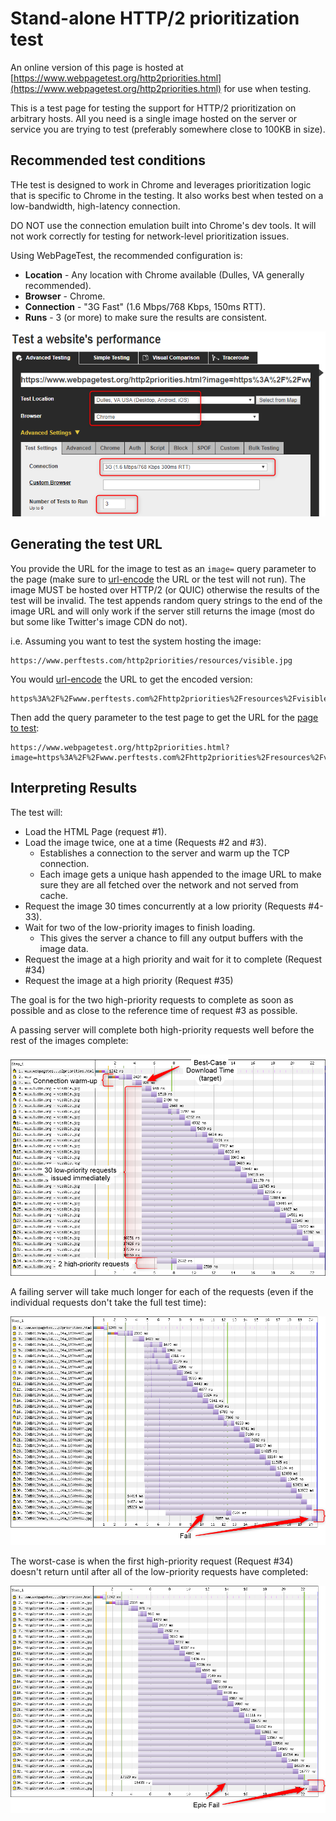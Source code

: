 # Stand-alone HTTP/2 prioritization test

An online version of this page is hosted at [https://www.webpagetest.org/http2priorities.html](https://www.webpagetest.org/http2priorities.html) for use when testing.

This is a test page for testing the support for HTTP/2 prioritization on arbitrary hosts. All you need is a single image hosted on the server or service you are trying to test (preferably somewhere close to 100KB in size).

## Recommended test conditions

THe test is designed to work in Chrome and leverages prioritization logic that is specific to Chrome in the testing. It also works best when tested on a low-bandwidth, high-latency connection.

DO NOT use the connection emulation built into Chrome's dev tools. It will not work correctly for testing for network-level prioritization issues.

Using WebPageTest, the recommended configuration is:

* **Location** - Any location with Chrome available (Dulles, VA generally recommended).
* **Browser** - Chrome.
* **Connection** - "3G Fast" (1.6 Mbps/768 Kbps, 150ms RTT).
* **Runs** - 3 (or more) to make sure the results are consistent.

![Test Options](../docs/stand-alone-options.png)

## Generating the test URL

You provide the URL for the image to test as an ```image=``` query parameter to the page (make sure to [url-encode](https://meyerweb.com/eric/tools/dencoder/) the URL or the test will not run). The image MUST be hosted over HTTP/2 (or QUIC) otherwise the results of the test will be invalid. The test appends random query strings to the end of the image URL and will only work if the server still returns the image (most do but some like Twitter's image CDN do not).

i.e. Assuming you want to test the system hosting the image:

```text
https://www.perftests.com/http2priorities/resources/visible.jpg
```

You would [url-encode](https://meyerweb.com/eric/tools/dencoder/) the URL to get the encoded version:

```text
https%3A%2F%2Fwww.perftests.com%2Fhttp2priorities%2Fresources%2Fvisible.jpg
```

Then add the query parameter to the test page to get the URL for the [page to test](https://www.webpagetest.org/http2priorities.html?image=https%3A%2F%2Fwww.perftests.com%2Fhttp2priorities%2Fresources%2Fvisible.jpg):

```text
https://www.webpagetest.org/http2priorities.html?image=https%3A%2F%2Fwww.perftests.com%2Fhttp2priorities%2Fresources%2Fvisible.jpg
```

## Interpreting Results

The test will:

* Load the HTML Page (request #1).
* Load the image twice, one at a time (Requests #2 and #3).
  * Establishes a connection to the server and warm up the TCP connection.
  * Each image gets a unique hash appended to the image URL to make sure they are all fetched over the network and not served from cache.
* Request the image 30 times concurrently at a low priority (Requests #4-33).
* Wait for two of the low-priority images to finish loading.
  * This gives the server a chance to fill any output buffers with the image data.
* Request the image at a high priority and wait for it to complete (Request #34)
* Request the image at a high priority (Request #35)

The goal is for the two high-priority requests to complete as soon as possible and as close to the reference time of request #3 as possible.

A passing server will complete both high-priority requests well before the rest of the images complete:

![Optimal Waterfall](../docs/stand-alone-waterfall.png)

A failing server will take much longer for each of the requests (even if the individual requests don't take the full test time):

![Fail Waterfall](../docs/stand-alone-fail.png)

The worst-case is when the first high-priority request (Request #34) doesn't return until after all of the low-priority requests have completed:

![Epic Fail Waterfall](../docs/stand-alone-epic-fail.png)
